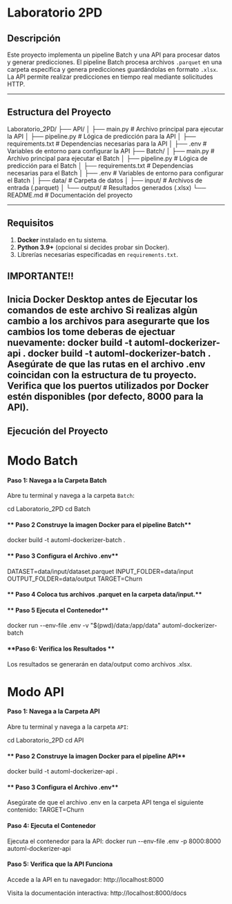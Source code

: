 # Laboratorio 2PD

## Descripción
Este proyecto implementa un pipeline Batch y una API para procesar datos y generar predicciones. El pipeline Batch procesa archivos `.parquet` en una carpeta específica y genera predicciones guardándolas en formato `.xlsx`. La API permite realizar predicciones en tiempo real mediante solicitudes HTTP.

---

## Estructura del Proyecto
Laboratorio_2PD/ ├── API/ │ ├── main.py # Archivo principal para ejecutar la API │ ├── pipeline.py # Lógica de predicción para la API │ ├── requirements.txt # Dependencias necesarias para la API │ ├── .env # Variables de entorno para configurar la API ├── Batch/ │ ├── main.py # Archivo principal para ejecutar el Batch │ ├── pipeline.py # Lógica de predicción para el Batch │ ├── requirements.txt # Dependencias necesarias para el Batch │ ├── .env # Variables de entorno para configurar el Batch │ ├── data/ # Carpeta de datos │ ├── input/ # Archivos de entrada (.parquet) │ └── output/ # Resultados generados (.xlsx) └── README.md # Documentación del proyecto


---

## Requisitos
1. **Docker** instalado en tu sistema.
2. **Python 3.9+** (opcional si decides probar sin Docker).
3. Librerías necesarias especificadas en `requirements.txt`.

## IMPORTANTE!!
Inicia Docker Desktop antes de Ejecutar los comandos de este archivo
Si realizas algùn cambio a los archivos para asegurarte que los cambios los tome deberas de
ejectuar nuevamente:
docker build -t automl-dockerizer-api .
docker build -t automl-dockerizer-batch .
Asegúrate de que las rutas en el archivo .env coincidan con la estructura de tu proyecto.
Verifica que los puertos utilizados por Docker estén disponibles (por defecto, 8000 para la API).
---

## Ejecución del Proyecto

# Modo Batch

#### **Paso 1: Navega a la Carpeta Batch**
Abre tu terminal y navega a la carpeta `Batch`:

cd Laboratorio_2PD
cd Batch

#### ** Paso 2 Construye la imagen Docker para el pipeline Batch**
docker build -t automl-dockerizer-batch .

#### ** Paso 3 Configura el Archivo .env**

DATASET=data/input/dataset.parquet
INPUT_FOLDER=data/input
OUTPUT_FOLDER=data/output
TARGET=Churn
#### ** Paso 4 Coloca tus archivos .parquet en la carpeta data/input.**
#### ** Paso 5 Ejecuta el Contenedor**
docker run --env-file .env -v "$(pwd)/data:/app/data" automl-dockerizer-batch
#### **Paso 6: Verifica los Resultados **
Los resultados se generarán en data/output como archivos .xlsx.

# Modo API

#### **Paso 1: Navega a la Carpeta API**
Abre tu terminal y navega a la carpeta `API`:

cd Laboratorio_2PD
cd API

#### ** Paso 2 Construye la imagen Docker para el pipeline API**
docker build -t automl-dockerizer-api .
#### ** Paso 3 Configura el Archivo .env**

Asegúrate de que el archivo .env en la carpeta API tenga el siguiente contenido:
TARGET=Churn

#### **Paso 4: Ejecuta el Contenedor**
Ejecuta el contenedor para la API:
docker run --env-file .env -p 8000:8000 automl-dockerizer-api


#### **Paso 5: Verifica que la API Funciona**
Accede a la API en tu navegador: http://localhost:8000

Visita la documentación interactiva: http://localhost:8000/docs

